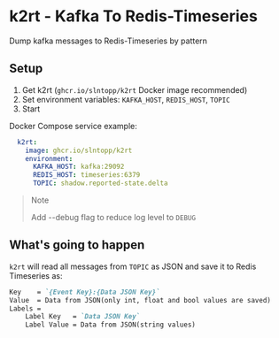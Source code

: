 # k2rt - Kafka To Redis-Timeseries

Dump kafka messages to Redis-Timeseries by pattern

## Setup

1. Get k2rt (`ghcr.io/slntopp/k2rt` Docker image recommended)
2. Set environment variables: `KAFKA_HOST`, `REDIS_HOST`, `TOPIC`
3. Start

Docker Compose service example:

```yml
  k2rt:
    image: ghcr.io/slntopp/k2rt
    environment:
      KAFKA_HOST: kafka:29092
      REDIS_HOST: timeseries:6379
      TOPIC: shadow.reported-state.delta
```

> Note
>
> Add --debug flag to reduce log level to `DEBUG`

## What's going to happen

`k2rt` will read all messages from `TOPIC` as JSON and save it to Redis Timeseries as:

```markdown
Key    = `{Event Key}:{Data JSON Key}`
Value  = Data from JSON(only int, float and bool values are saved)
Labels =
    Label Key   = `Data JSON Key`
    Label Value = Data from JSON(string values)
```
